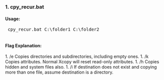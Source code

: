 <h3>1. cpy_recur.bat</h3>
<h4>Usage:</h4>
 <pre>
 cpy_recur.bat C:\folder1 C:\folder2
 </pre>

<h4>Flag Explanation:</h4>
1. /e Copies directories and subdirectories, including empty ones.
1. /k Copies attributes. Normal Xcopy will reset read-only attributes.
1. /h Copies hidden and system files also.
1. /i If destination does not exist and copying more than one file, assume destination is a directory.
